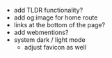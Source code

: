 - add TLDR functionality?
- add og:image for home route
- links at the bottom of the page?
- add webmentions?
- system dark / light mode
  - adjust favicon as well
